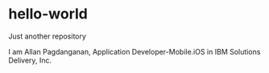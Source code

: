 # hello-world
Just another repository

I am Allan Pagdanganan, Application Developer-Mobile.iOS in IBM Solutions Delivery, Inc.
